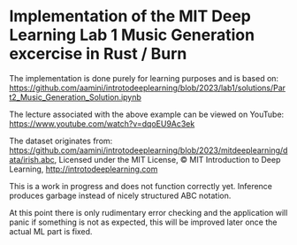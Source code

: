 # Implementation of the MIT Deep Learning Lab 1 Music Generation excercise in Rust / Burn


The implementation is done purely for learning purposes and is based on:
https://github.com/aamini/introtodeeplearning/blob/2023/lab1/solutions/Part2_Music_Generation_Solution.ipynb

The lecture associated with the above example can be viewed on YouTube:
https://www.youtube.com/watch?v=dqoEU9Ac3ek

The dataset originates from:
https://github.com/aamini/introtodeeplearning/blob/2023/mitdeeplearning/data/irish.abc, Licensed under the MIT License, © MIT Introduction to Deep Learning,
http://introtodeeplearning.com


This is a work in progress and does not function correctly yet. Inference
produces garbage instead of nicely structured ABC notation.

At this point there is only rudimentary error checking and the application will
panic if something is not as expected, this will be improved later once the
actual ML part is fixed.
